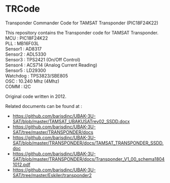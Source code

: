 # TRCode
Transponder Commander Code for TAMSAT Transponder (PIC18F24K22)

This repository contains the Transponder code for TAMSAT Transponder. <BR>
MCU      : PIC18F24K22 <BR>
PLL      : MB16F03L <BR>
Sensor1  : AD8317 <BR>
Sensor2  : ADL5330 <BR>
Sensor3  : TPS2421 (On/Off Control) <BR>
Sensor4  : ACS714 (Analog Current Reading) <BR>
Sensor5  : LD29300 <BR>
Watchdog : TPS3823/SBE805 <BR>
OSC      : 10.240 Mhz (4Mhz) <BR>
COMM     : I2C <BR>


Original code written in 2012.

Related documents can be found at :
- https://github.com/barisdinc/UBAK-3U-SAT/blob/master/TAMSAT_UBAKUSATrev02_SSDD.docx
- https://github.com/barisdinc/UBAK-3U-SAT/tree/master/TRANSPONDER/docs
- https://github.com/barisdinc/UBAK-3U-SAT/blob/master/TRANSPONDER/docs/TAMSAT_TRANSPONDER_SSDD.doc
- https://github.com/barisdinc/UBAK-3U-SAT/blob/master/TRANSPONDER/docs/Transponder_V1_00_schema18041012.pdf
- https://github.com/barisdinc/UBAK-3U-SAT/tree/master/Eskiler/transponder2





